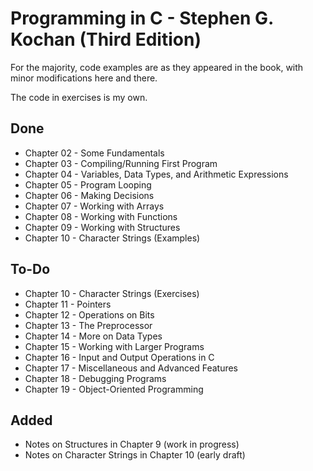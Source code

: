 # Programming in C - Stephen G. Kochan (Third Edition)

For the majority, code examples are as they appeared in the book, with minor modifications here and there.

The code in exercises is my own.

## Done

- Chapter 02 - Some Fundamentals
- Chapter 03 - Compiling/Running First Program
- Chapter 04 - Variables, Data Types, and Arithmetic Expressions
- Chapter 05 - Program Looping
- Chapter 06 - Making Decisions
- Chapter 07 - Working with Arrays
- Chapter 08 - Working with Functions
- Chapter 09 - Working with Structures
- Chapter 10 - Character Strings (Examples)

## To-Do

- Chapter 10 - Character Strings (Exercises)
- Chapter 11 - Pointers
- Chapter 12 - Operations on Bits
- Chapter 13 - The Preprocessor
- Chapter 14 - More on Data Types
- Chapter 15 - Working with Larger Programs
- Chapter 16 - Input and Output Operations in C
- Chapter 17 - Miscellaneous and Advanced Features
- Chapter 18 - Debugging Programs
- Chapter 19 - Object-Oriented Programming

## Added

- Notes on Structures in Chapter 9 (work in progress)
- Notes on Character Strings in Chapter 10 (early draft)
